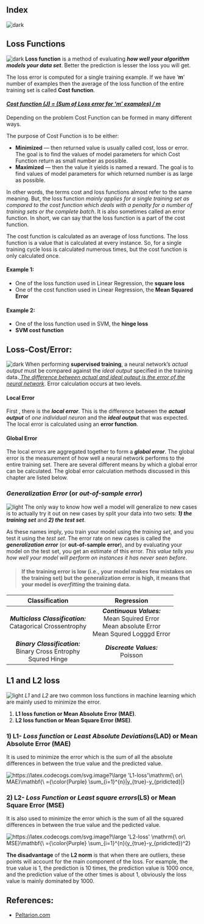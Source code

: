 ## Index

![dark](https://user-images.githubusercontent.com/12748752/141935752-90492d2e-7904-4f9f-a5a1-c4e59ddc3a33.png)

## Loss Functions 
![dark](https://user-images.githubusercontent.com/12748752/141935752-90492d2e-7904-4f9f-a5a1-c4e59ddc3a33.png)
**Loss function** is a method of evaluating **_how well your algorithm models your data set_**. Better the prediction is lesser the loss you will get.

The loss error is computed for a single training example. If we have ‘**m**’ number of examples then the average of the loss function of the entire training set is called **Cost function**.
#### <ins>_Cost function (J) = (Sum of Loss error for ‘m’ examples) / m_</ins>

Depending on the problem Cost Function can be formed in many different ways.

The purpose of Cost Function is to be either:
* **Minimized** — then returned value is usually called cost, loss or error. The goal is to find the values of model parameters for which Cost Function return as small number as possible.
* **Maximized** — then the value it yields is named a reward. The goal is to find values of model parameters for which returned number is as large as possible.

In other words, the terms cost and loss functions almost refer to the same meaning. But, the loss function _mainly applies for a single training set as compared to the cost function which deals with a penalty for a number of training sets or the complete batch_. It is also sometimes called an error function. In short, we can say that the loss function is a part of the cost function. 

The cost function is calculated as an average of loss functions. The loss function is a value that is calculated at every instance. So, for a single training cycle loss is calculated numerous times, but the cost function is only calculated once.

#### Example 1:
* One of the loss function used in Linear Regression, the **square loss**
* One of the cost function used in Linear Regression, the **Mean Squared Error**

#### Example 2:
* One of the loss function used in SVM, the **hinge loss**
* **SVM cost function**

## Loss-Cost/Error:
![dark](https://user-images.githubusercontent.com/12748752/141935752-90492d2e-7904-4f9f-a5a1-c4e59ddc3a33.png)
When performing **supervised training**, a neural network’s _actual output_ must be compared against the _ideal output_ specified in the training data.<ins> _The difference between actual and ideal output is the error of the neural network_</ins>. Error calculation occurs at two levels. 
#### Local Error
First , there is the **_local error_**. This is the difference between the _**actual output**_ of _one individual neuron_ and the **_ideal output_** that was expected. The local error is calculated using an **error function**.
#### Global Error
The local errors are aggregated together to form a **_global error_**. The global error is the measurement of how well a neural network performs to the entire training set. There are several different means by which a global error can be calculated. The global error calculation methods discussed in this chapter are listed below.

###  _Generalization Error_ (or _out-of-sample error_) 
![light](https://user-images.githubusercontent.com/12748752/136802581-e8e0607f-3472-44f7-a8b2-8ba82a0f8070.png)
The only way to know how well a model will generalize to new cases is to actually try it out on new cases by split your data into two sets: **_1) the training set_** and **_2) the test set_**. 

As these names imply, you train your model using the _training set_, and you test it using the _test set_. The error rate on new cases is called the **_generalization error_** (or **out-of-sample error**), and by evaluating your model on the test set, you get an estimate of this error. _This value tells you how well your model will perform on instances it has never seen before_. 

> #### If the training error is low (i.e., your model makes few mistakes on the training set) but the generalization error is high, it means that your model is _overfitting_ the training data.

|                     **Classification**                    |                                          **Regression**                                         |
|:-----------------------------------------------------:|:-------------------------------------------------------------------------------------------:|
| **_Multiclass Classification:_**<br>Catagorical Crossentrophy            | **_Continuous Values:_**<br>Mean Squired Error<br>Mean absolute Error<br>Mean Squred Logggd Error |
| **_Binary Classification:_**<br>Binary Cross Entrophy<br>Squred Hinge | **_Discreate Values:_**<br>Poisson                                                 |


## L1 and L2 loss
![light](https://user-images.githubusercontent.com/12748752/136802581-e8e0607f-3472-44f7-a8b2-8ba82a0f8070.png)
*L1* and *L2* are two common loss functions in machine learning which are mainly used to minimize the error.
   1) **L1 loss function or Mean Absolute Error (MAE)**.
   2) **L2 loss function or Mean Square Error (MSE)**.

### 1) L1- _Loss function_ or _Least Absolute Deviations_(LAD) or Mean Absolute Error (MAE)
It is used to minimize the error which is the sum of all the absolute differences in between the true value and the predicted value.

<img src="https://latex.codecogs.com/svg.image?\large&space;'L1-loss'\mathrm{\&space;or\&space;MAE}\mathbf{\&space;={\color{Purple}&space;&space;\sum_{i=1}^{n}|y_{true}-y_{pridicted}|}" title="https://latex.codecogs.com/svg.image?\large 'L1-loss'\mathrm{\ or\ MAE}\mathbf{\ ={\color{Purple} \sum_{i=1}^{n}|y_{true}-y_{pridicted}|}" />

### 2) L2- _Loss Function_ or _Least square errors_(LS) or Mean Square Error (MSE)
It is also used to minimize the error which is the sum of all the squared differences in between the true value and the pedicted value.

<img src="https://latex.codecogs.com/svg.image?\large&space;'L2-loss'&space;\mathrm{\&space;or\&space;MSE}\mathbf{\&space;={\color{Purple}&space;&space;\sum_{i=1}^{n}(y_{true}-y_{pridicted})^2}" title="https://latex.codecogs.com/svg.image?\large 'L2-loss' \mathrm{\ or\ MSE}\mathbf{\ ={\color{Purple} \sum_{i=1}^{n}(y_{true}-y_{pridicted})^2}" />

**The disadvantage** of the **L2 norm** is that when there are outliers, these points will account for the main component of the loss. For example, the true value is 1, the prediction is 10 times, the prediction value is 1000 once, and the prediction value of the other times is about 1, obviously the loss value is mainly dominated by 1000.


## References:
* [Peltarion.com](https://peltarion.com/knowledge-center/documentation/modeling-view/build-an-ai-model/loss-functions)
